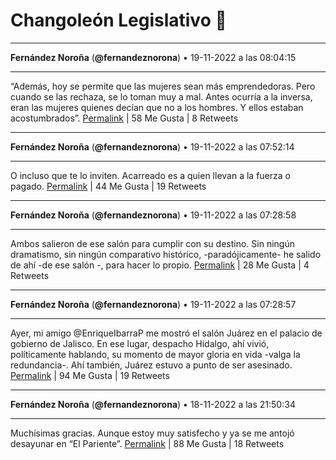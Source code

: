 # Changoleón Legislativo 🙈
*****
**Fernández Noroña** (**@fernandeznorona**) • 19-11-2022 a las 08:04:15
*****
“Además, hoy se permite que las mujeres sean más emprendedoras. Pero cuando se las rechaza, se lo toman muy a mal. Antes ocurría a la inversa, eran las mujeres quienes decían que no a los hombres. Y ellos estaban acostumbrados”.
[Permalink](https://twitter.com/fernandeznorona/status/1593998596365500422) | 58 Me Gusta | 8 Retweets
*****
**Fernández Noroña** (**@fernandeznorona**) • 19-11-2022 a las 07:52:14
*****
O incluso que te lo inviten. Acarreado es a quien llevan a la fuerza o pagado.
[Permalink](https://twitter.com/fernandeznorona/status/1593995574616915971) | 44 Me Gusta | 19 Retweets
*****
**Fernández Noroña** (**@fernandeznorona**) • 19-11-2022 a las 07:28:58
*****
Ambos salieron de ese salón para cumplir con su destino. Sin ningún dramatismo, sin ningún comparativo histórico, -paradójicamente- he salido de ahí -de ese salón -, para hacer lo propio.
[Permalink](https://twitter.com/fernandeznorona/status/1593989717179203584) | 28 Me Gusta | 4 Retweets
*****
**Fernández Noroña** (**@fernandeznorona**) • 19-11-2022 a las 07:28:57
*****
Ayer, mi amigo @EnriqueIbarraP me mostró el salón Juárez en el palacio de gobierno de Jalisco. En ese lugar, despacho Hidalgo, ahí vivió, políticamente hablando, su momento de mayor gloria en vida -valga la redundancia-. Ahí también, Juárez estuvo a punto de ser asesinado.
[Permalink](https://twitter.com/fernandeznorona/status/1593989714649894912) | 94 Me Gusta | 19 Retweets
*****
**Fernández Noroña** (**@fernandeznorona**) • 18-11-2022 a las 21:50:34
*****
Muchísimas gracias. Aunque estoy muy satisfecho y ya se me antojó desayunar en “El Pariente”.
[Permalink](https://twitter.com/fernandeznorona/status/1593844160204791809) | 88 Me Gusta | 18 Retweets